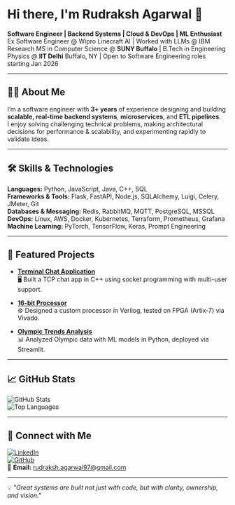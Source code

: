 # Hi there, I'm Rudraksh Agarwal 👋

**Software Engineer | Backend Systems | Cloud & DevOps | ML Enthusiast**
Ex Software Engineer @ Wipro Linecraft AI | Worked with LLMs @ IBM Research
MS in Computer Science @ **SUNY Buffalo** | B.Tech in Engineering Physics @ **IIT Delhi**
Buffalo, NY | Open to Software Engineering roles starting Jan 2026 

---

## 🧑‍💻 About Me
I’m a software engineer with **3+ years** of experience designing and building **scalable, real-time backend systems**, **microservices**, and **ETL pipelines**.  
I enjoy solving challenging technical problems, making architectural decisions for performance & scalability, and experimenting rapidly to validate ideas.  

---

## 🛠 Skills & Technologies

**Languages:** Python, JavaScript, Java, C++, SQL  
**Frameworks & Tools:** Flask, FastAPI, Node.js, SQLAlchemy, Luigi, Celery, JMeter, Git  
**Databases & Messaging:** Redis, RabbitMQ, MQTT, PostgreSQL, MSSQL  
**DevOps:** Linux, AWS, Docker, Kubernetes, Terraform, Prometheus, Grafana  
**Machine Learning:** PyTorch, TensorFlow, Keras, Prompt Engineering  

---

## 📂 Featured Projects

- **[Terminal Chat Application](https://github.com/rudraksh97/terminal-chat-application)**  
  🖥 Built a TCP chat app in C++ using socket programming with multi-user support.  

- **[16-bit Processor](https://github.com/rudraksh97/16BitProcessor)**  
  ⚙️ Designed a custom processor in Verilog, tested on FPGA (Artix-7) via Vivado.  

- **[Olympic Trends Analysis](https://olympics-trends.streamlit.app/)**  
  📊 Analyzed Olympic data with ML models in Python, deployed via Streamlit.  

---

## 📈 GitHub Stats

![GitHub Stats](https://github-readme-stats.vercel.app/api?username=rudraksh97&show_icons=true&theme=radical)  
![Top Languages](https://github-readme-stats.vercel.app/api/top-langs/?username=rudraksh97&layout=compact&theme=radical)

---

## 🤝 Connect with Me
[![LinkedIn](https://img.shields.io/badge/LinkedIn-blue?logo=linkedin&logoColor=white)](https://www.linkedin.com/in/rudraksh97/)  
[![GitHub](https://img.shields.io/badge/GitHub-black?logo=github&logoColor=white)](https://github.com/rudraksh97)  
📧 **Email:** [rudraksh.agarwal97@gmail.com](mailto:rudraksh.agarwal97@gmail.com)  

---
💡 *"Great systems are built not just with code, but with clarity, ownership, and vision."*
